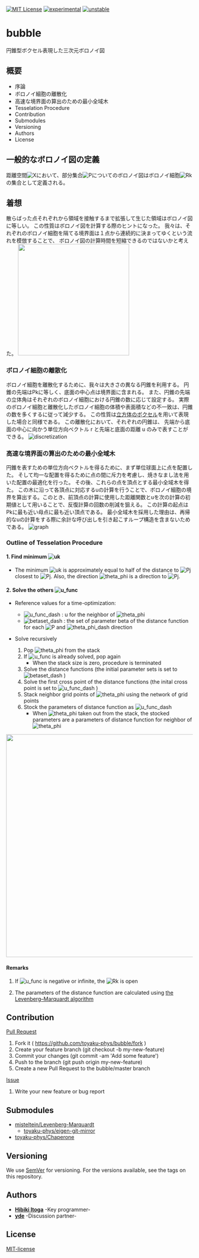 [![MIT License](http://img.shields.io/badge/license-MIT-blue.svg?style=flat)](LICENSE)
[![experimental](http://badges.github.io/stability-badges/dist/experimental.svg)](http://github.com/badges/stability-badges)
[![unstable](http://badges.github.io/stability-badges/dist/unstable.svg)](http://github.com/badges/stability-badges)


# bubble
円錐型ボクセル表現した三次元ボロノイ図

## 概要
- 序論
- ボロノイ細胞の離散化
- 高速な境界面の算出のための最小全域木
- Tesselation Procedure
- Contribution
- Submodules
- Versioning
- Authors
- License

## 一般的なボロノイ図の定義
距離空間![X](docs/fig/X.svg)において、部分集合![P](docs/fig/P.svg)についてのボロノイ図はボロノイ細胞![Rk](docs/fig/Rk.svg)の集合として定義される。

## 着想
散らばった点それぞれから領域を接触するまで拡張して生じた領域はボロノイ図に等しい。
この性質はボロノイ図を計算する際のヒントになった。
我々は、それぞれのボロノイ細胞を隔てる境界面は１点から連続的に決まってゆくという流れを模倣することで、
ボロノイ図の計算時間を短縮できるのではないかと考えた。
<img src="docs/fig/Voronoi_growth_euclidean.gif" width="300px">

### ボロノイ細胞の離散化
ボロノイ細胞を離散化するために、我々は大きさの異なる円錐を利用する。
円錐の先端はPkに等しく、底面の中心点は境界面に含まれる。
また、円錐の先端の立体角はそれぞれのボロノイ細胞における円錐の数に応じて設定する。
実際のボロノイ細胞と離散化したボロノイ細胞の体積や表面積などの不一致は、円錐の数を多くするに従って減少する。
この性質は[立方体のボクセル](https://en.wikipedia.org/wiki/Voxel)を用いて表現した場合と同様である。
この離散化において、それぞれの円錐は、
先端から底面の中心に向かう単位方向ベクトル r と先端と底面の距離 u のみで表すことができる。
![discretization](docs/fig/discretization.jpeg)

### 高速な境界面の算出のための最小全域木
円錐を表すための単位方向ベクトルを得るために、まず単位球面上に点を配置した。
そして均一な配置を得るために点の間に斥力を考慮し、焼きなまし法を用いた配置の最適化を行った。
その後、これらの点を頂点とする最小全域木を得た。
この木に沿って各頂点に対応するuの計算を行うことで、ボロノイ細胞の境界を算出する。このとき、前頂点の計算に使用した距離関数とuを次の計算の初期値として用いることで、反復計算の回数の削減を狙える。
この計算の起点はPkに最も近い母点に最も近い頂点である。
最小全域木を採用した理由は、再帰的なuの計算をする際に余計な呼び出しを引き起こすループ構造を含まないためである。
![graph](docs/fig/graph.gif)

### Outline of Tesselation Procedure
#### 1. Find minimum ![uk](docs/fig/uk.svg)
- The minimum ![uk](docs/fig/uk.svg) is approximately equal to half of the distance to ![Pj](docs/fig/Pj.svg) closest to ![Pj](docs/fig/Pj.svg). Also, the direction ![theta_phi](docs/fig/theta_phi.svg) is a direction to ![Pj](docs/fig/Pj.svg).

#### 2. Solve the others ![u_func](docs/fig/u_func.svg)

- Reference values for a time-optimization:

    - ![u_func_dash](docs/fig/u_func_dash.svg) : u for the neighbor of ![theta_phi](docs/fig/theta_phi.svg)
    - ![betaset_dash](docs/fig/betaset_dash.svg) : the set of parameter beta of the distance function for each ![P](docs/fig/P.svg) and ![theta_phi_dash](docs/fig/theta_phi_dash.svg) direction
- Solve recursively
	1. Pop ![theta_phi](docs/fig/theta_phi.svg) from the stack
    2. If ![u_func](docs/fig/u_func.svg) is already solved, pop again
    	- When the stack size is zero, procedure is terminated
    3. Solve the distance functions (the initial parameter sets is set to ![betaset_dash](docs/fig/betaset_dash.svg) )
    4. Solve the first cross point of the distance functions (the inital cross point is set to ![u_func_dash](docs/fig/u_func_dash.svg) )
    5. Stack neighbor grid points of ![theta_phi](docs/fig/theta_phi.svg) using the network of grid points
    6. Stock the parameters of distance function as ![u_func_dash](docs/fig/u_func_dash.svg)
        - When ![theta_phi](docs/fig/theta_phi.svg) taken out from the stack, the stocked parameters are a parameters of distance function for neighbor of ![theta_phi](docs/fig/theta_phi.svg)

<img src="docs/fig/cross_point.jpg" width="600px">

#### Remarks
1. If ![u_func](docs/fig/u_func.svg) is negative or infinite, the ![Rk](docs/fig/Rk_simple.svg) is open
    
2. The parameters of the distance function are calculated using [the Levenberg–Marquardt algorithm](https://en.wikipedia.org/wiki/Levenberg–Marquardt_algorithm)


## Contribution
[Pull Request](https://github.com/toyaku-phys/bubble/pulls)

1. Fork it ( https://github.com/toyaku-phys/bubble/fork )
2. Create your feature branch (git checkout -b my-new-feature)
3. Commit your changes (git commit -am 'Add some feature')
4. Push to the branch (git push origin my-new-feature)
5. Create a new Pull Request to the bubble/master branch

[Issue](https://github.com/toyaku-phys/bubble/issues)

1. Write your new feature or bug report

## Submodules
- [misteltein/Levenberg-Marquardt](https://github.com/misteltein/Levenberg-Marquardt)
    - [toyaku-phys/eigen-git-mirror](https://github.com/toyaku-phys/eigen-git-mirror)
- [toyaku-phys/Chaperone](https://github.com/toyaku-phys/Chaperone)


## Versioning
We use [SemVer](http://semver.org/) for versioning. 
For the versions available, see the tags on this repository.

## Authors
* [**Hibiki Itoga**](https://github.com/misteltein) -Key programmer-
* [**yde**](https://github.com/master-yde) -Discussion partner-

## License
[MIT-license](LICENSE)
